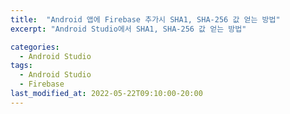 ```yaml
---
title:  "Android 앱에 Firebase 추가시 SHA1, SHA-256 값 얻는 방법"
excerpt: "Android Studio에서 SHA1, SHA-256 값 얻는 방법"

categories:
  - Android Studio
tags:
  - Android Studio
  - Firebase
last_modified_at: 2022-05-22T09:10:00-20:00
---
```



<!--stackedit_data:
eyJoaXN0b3J5IjpbMTA0MDg2Njc4XX0=
-->